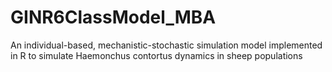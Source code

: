 # GINR6ClassModel_MBA
An individual-based, mechanistic-stochastic simulation model implemented in R to simulate Haemonchus contortus dynamics in sheep populations
